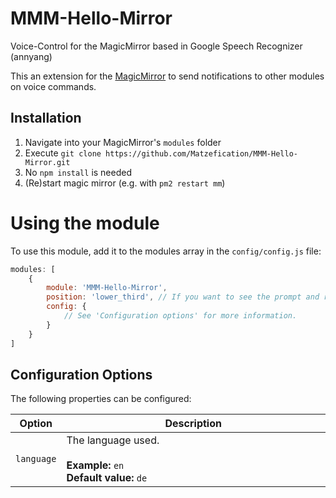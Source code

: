 # MMM-Hello-Mirror
Voice-Control for the MagicMirror based in Google Speech Recognizer (annyang)

This an extension for the [MagicMirror](https://github.com/MichMich/MagicMirror) to send notifications to other modules on voice commands.

## Installation
1. Navigate into your MagicMirror's `modules` folder
2. Execute `git clone https://github.com/Matzefication/MMM-Hello-Mirror.git`
3. No `npm install` is needed
4. (Re)start magic mirror (e.g. with `pm2 restart mm`)

# Using the module
To use this module, add it to the modules array in the `config/config.js` file:

```javascript
modules: [
    {
        module: 'MMM-Hello-Mirror',
        position: 'lower_third', // If you want to see the prompt and recognised speech, omit otherwise
        config: {
            // See 'Configuration options' for more information.
        }
    }
]
```

## Configuration Options
The following properties can be configured:

<table width="100%">
	<thead>
		<tr>
			<th>Option</th>
			<th width="100%">Description</th>
		</tr>
	<thead>
	<tbody>
		<tr>
			<td><code>language</code></td>
			<td>The language used.<br>
				<br><b>Example:</b> <code>en</code>
				<br><b>Default value:</b> <code>de</code>
			</td>
		</tr>
	</tbody>
</table>

